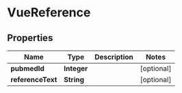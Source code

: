
# VueReference

## Properties
Name | Type | Description | Notes
------------ | ------------- | ------------- | -------------
**pubmedId** | **Integer** |  |  [optional]
**referenceText** | **String** |  |  [optional]



